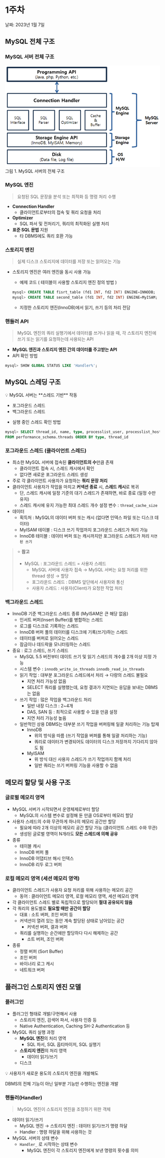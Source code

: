 # 1주차

날짜: 2023년 1월 7일

## MySQL 전체 구조


### MySQL 서버 전체 구조

![](../images/4.1.1.png)
그림 1. MySQL 서버의 전체 구조

### MySQL 엔진

> 요청된 SQL 문장을 분석 또는 최적화 등 명령 처리 수행
> 
- **Connection Handler**
    - 클라이언트로부터의 접속 및 쿼리 요청을 처리
- **Optimizer**
    - SQL 파서 및 전처리기, 쿼리의 최적화된 실행 처리
- **표준 SQL 문법** 지원
    - 타 DBMS에도 쿼리 호환 가능

### 스토리지 엔진


> 실제 디스크 스토리지에 데이터를 저장 또는 읽어오는 기능
> 
- 스토리지 엔진은 여러 엔진을 동시 사용 가능
    - 예제 코드 ( 테이블이 사용할 스토리지 엔진 정의 방법 )
    
    ```sql
    mysql> CREATE TABLE fisrt_table (fd1 INT, fd2 INT) ENGINE=INNODB;
    mysql> CREATE TABLE second_table (fd1 INT, fd2 INT) ENGINE=MyISAM;
    ```
    
    - 지정한 스토리지 엔진(InnoDB)에서 읽기, 쓰기 등의 처리 전담

### 핸들러 API


> MySQL 엔진의 쿼리 실행기에서 데이터를 쓰거나 읽을 때,
각 스토리지 엔진에 쓰기 또는 읽기를 요청하는데 사용되는 API
> 
- **MySQL 엔진과 스토리지 엔진 간의 데이터를 주고받는 API**
- API 확인 방법

```sql
mysql> SHOW GLOBAL STATUS LIKE 'Handler%';
```

## MySQL 스레딩 구조

<aside>
💡 MySQL 서버는 **스레드 기반** 작동

- 포그라운드 스레드
- 백그라운드 스레드
</aside>

- 실행 중인 스레드 확인 방법

```sql
mysql> SELECT thread_id, name, type, processlist_user, processlist_host
FROM performance_schema.threads ORDER BY type, thread_id
```

### 포그라운드 스레드 (클라이언트 스레드)


- 최소한 MySQL 서버에 접속된 **클라이언트의 수**만큼 존재
    - 클라이언트 접속 시, 스레드 캐시에서 확인
    - 없다면 새로운 포그라운드 스레드 생성
- 주로 각 클라이언트 사용자가 요청하는 **쿼리 문장 처리**
- 클라이언트 사용자가 작업을 마치고 **커넥션 종료** 시, **스레드 캐시**로 복귀
    - 단, 스레드 캐시에 일정 기준의 대기 스레드가 존재하면, 바로 종료 (일정 수만 유지)
    - 스레드 캐시에 유지 가능한 최대 스레드 개수 설정 변수 : `thread_cache_size`
- 데이터
    - 획득처 : MySQL의 데이터 버퍼 또는 캐시 (없다면 인덱스 파일 또는 디스크 데이터)
    - MyISAM 테이블 : 디스크 쓰기 작업까지 포그라운드 스레드가 처리 가능
    - InnoDB 테이블 : 데이터 버퍼 또는 캐시까지만 포그라운드 스레드가 처리 `지연된 쓰기`

> ⭐ **참고**
> 
> - MySQL : 포그라운드 스레드 = 사용자 스레드
>     - MySQL 서버에 사용자 접속 → MySQL 서버는 요청 처리를 위한 thread 생성 → 할당
>     - 포그라운드 스레드 : DBMS 앞단에서 사용자와 통신
>     - 사용자 스레드 : 사용자(Client)가 요청한 작업 처리

### 백그라운드 스레드


- InnoDB 기준 백그라운드 스레드 종류 (MyISAM은 큰 해당 없음)
    - 인서트 버퍼(Insert Buffer)를 병합하는 스레드
    - 로그를 디스크로 기록하는 스레드
    - InnoDB 버퍼 풀의 데이터를 디스크에 기록(쓰기)하는 스레드
    - 데이터를 버퍼로 읽어오는 스레드
    - 잠금이나 데드락을 모니터링하는 스레드
- 중요 : 로그 스레드, 쓰기 스레드
    - MySQL 5.5 버전부터 데이트 쓰기 및 읽기 스레드의 개수를 2개 이상 지정 가능
    - 시스템 변수 : `innodb_write_io_threads`  `innodb_read_io_threads`
    - 읽기 작업 : 대부분 포그라운드 스레드에서 처리 → 다량의 스레드 불필요
        - 지연 처리 가능성 없음
        - SELECT 쿼리를 실행했는데, 요청 결과가 지연되는 응답을 보내는 DBMS는 없음
    - 쓰기 작업 : 많은 작업을 백그라운드 처리
        - 일반 내장 디스크 : 2~4개
        - DAS, SAN 등 : 최적으로 사용할 수 있을 만큼 설정
        - 지연 처리 가능성 높음
    - 일반적인 상용 DBMS는 대부분 쓰기 작업을 버퍼링해 일괄 처리하는 기능 탑재
        - InnoDB
            - 위의 방식을 따름 (쓰기 작업을 버퍼를 통해 일괄 처리하는 기능)
            - 쿼리로 데이터가 변경되어도 데이터의 디스크 저장까지 기다리지 않아도 됨
        - MyISAM
            - 위 방식 대신 사용자 스레드가 쓰기 작업까지 함께 처리
            - 일반 쿼리는 쓰기 버퍼링 기능을 사용할 수 없음

## 메모리 할당 및 사용 구조

### 글로벌 메모리 영역


- MySQL 서버가 시작되면서 운영체제로부터 할당
    - MySQL의 시스템 변수로 설정해 둔 만큼 OS로부터 메모리 할당
- 사용자 스레드의 수와 무관하게 하나의 메모리 공간만 할당
    - 필요에 따라 2개 이상의 메모리 공간 할당 가능 (클라이언트 스레드 수와 무관)
    - 생성된 글로벌 영역이 N개라도 **모든 스레드에 의해 공유**
- 종류
    - 테이블 캐시
    - InnoDB 버퍼 풀
    - InnoDB 어댑티브 해시 인덱스
    - InnoDB 리두 로그 버퍼

### 로컬 메모리 영역 (세션 메모리 영역)


- 클라이언트 스레드가 사용자 요청 처리를 위해 사용하는 메모리 공간
    - 동어 : 클라이언트 메모리 영역, 로컬 메모리 영역, 세션 메모리 영역
- 각 클라이언트 스레드 별로 독립적으로 할당되어 **절대 공유되지 않음**
- 각 쿼리의 용도별로 **필요할 때만 공간이 할당**
    - 대표 : 소트 버퍼, 조인 버퍼 등
    - 커넥션이 열려 있는 동안 계속 할당된 상태로 남아있는 공간
        - 커넥션 버퍼, 결과 버퍼
    - 쿼리를 실행하는 순간에만 할당하다 다시 해제하는 공간
        - 소트 버퍼, 조인 버퍼
- 종류
    - 정렬 버퍼 (Sort Buffer)
    - 조인 버퍼
    - 바이너리 로그 캐시
    - 네트워크 버퍼

## 플러그인 스토리지 엔진 모델

### 플러그인


- 플러그인 형태로 개발/구현해서 사용
    - 스토리지 엔진, 검색어 파서, 사용자 인증 등
    - Native Authentication, Caching SH-2 Authentication 등
- MySQL 쿼리 실행 과정
    - **MySQL 엔진**의 처리 영역
        - SQL 파서, SQL 옵티마이저, SQL 실행기
    - **스토리지 엔진**의 처리 영역
        - 데이터 읽기/쓰기
    - 디스크

<aside>
💡 사용자가 새로운 용도의 스토리지 엔진을 개발해도

DBMS의 전체 기능이 아닌 일부분 기능만 수행하는 엔진을 개발

</aside>

### 핸들러(Handler)

> MySQL 엔진이 스토리지 엔진을 조정하기 위한 객체
> 
- 데이터 읽기/쓰기
    - MySQL 엔진 → 스토리지 엔진 : 데이터 읽기/쓰기 명령 하달
    - Handler : 명령 하달을 위해 사용하는 것
- MySQL 서버의 상태 변수
    - `Handler_` 로 시작하는 상태 변수
        - MySQL 엔진이 각 스토리지 엔진에게 보낸 명령의 횟수를 의미
